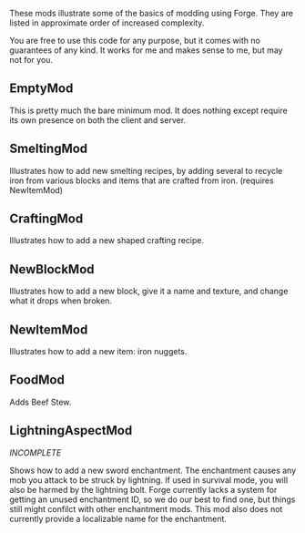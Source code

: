 These mods illustrate some of the basics of modding using Forge. They are listed in approximate order of increased complexity.

You are free to use this code for any purpose, but it comes with no guarantees of any kind. It works for me and makes sense to me, but may not for you.

EmptyMod
--------

This is pretty much the bare minimum mod. It does nothing except require its own presence on both the client and server.

SmeltingMod
-----------

Illustrates how to add new smelting recipes, by adding several to recycle iron from various blocks and items that are crafted from iron. (requires NewItemMod)

CraftingMod
-----------

Illustrates how to add a new shaped crafting recipe.

NewBlockMod
-----------

Illustrates how to add a new block, give it a name and texture, and change what it drops when broken.

NewItemMod
----------

Illustrates how to add a new item: iron nuggets.

FoodMod
-------

Adds Beef Stew.

LightningAspectMod
------------------

*INCOMPLETE*

Shows how to add a new sword enchantment. The enchantment causes any mob you attack to be struck by lightning. If used in survival mode, you will also be harmed by the lightning bolt. Forge currently lacks a system for getting an unused enchantment ID, so we do our best to find one, but things still might confilct with other enchantment mods. This mod also does not currently provide a localizable name for the enchantment.
